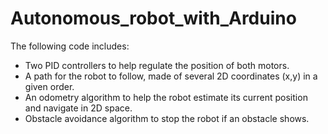 # Autonomous_robot_with_Arduino
The following code includes:  
- Two PID controllers to help regulate the position of both motors. 
- A path for the robot to follow, made of several 2D coordinates (x,y) in a given order. 
- An odometry algorithm to help the robot estimate its current position and navigate in 2D space.
- Obstacle avoidance algorithm to stop the robot if an obstacle shows.
